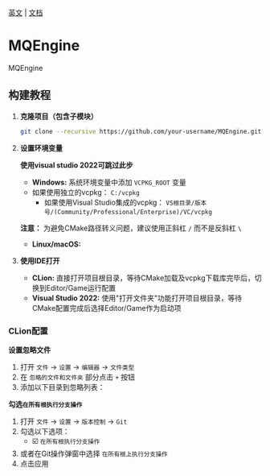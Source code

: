 ﻿[英文](README.md) | [文档](https://maablock.github.io/MQEngine/)

# MQEngine
MQEngine
## 构建教程
1. **克隆项目（包含子模块）**
   ```bash
   git clone --recursive https://github.com/your-username/MQEngine.git
   ```
2. **设置环境变量**
 
   **使用visual studio 2022可跳过此步** 

   - **Windows:**
   系统环境变量中添加 `VCPKG_ROOT` 变量
   - 如果使用独立的vcpkg：
      `C:/vcpkg`
     - 如果使用Visual Studio集成的vcpkg：
           `VS根目录/版本号/(Community/Professional/Enterprise)/VC/vcpkg`

   **注意：** 为避免CMake路径转义问题，建议使用正斜杠 `/` 而不是反斜杠 `\`

   - **Linux/macOS:**
   
3. **使用IDE打开**
   - **CLion:** 直接打开项目根目录，等待CMake加载及vcpkg下载库完毕后，切换到Editor/Game运行配置
   - **Visual Studio 2022:** 使用"打开文件夹"功能打开项目根目录，等待CMake配置完成后选择Editor/Game作为启动项
### CLion配置
**设置忽略文件**
1. 打开 `文件` → `设置` → `编辑器` → `文件类型`
2. 在 `忽略的文件和文件夹` 部分点击 `+` 按钮
3. 添加以下目录到忽略列表：

**勾选`在所有根执行分支操作`**
1. 打开 `文件` → `设置` → `版本控制` → `Git`
2. 勾选以下选项：
   - ☑️ `在所有根执行分支操作`
3. 或者在Git操作弹窗中选择 `在所有根上执行分支操作` 
4. 点击应用
